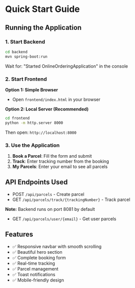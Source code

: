 # Quick Start Guide

## Running the Application

### 1. Start Backend
```bash
cd backend
mvn spring-boot:run
```
Wait for: "Started OnlineOrderingApplication" in the console

### 2. Start Frontend

**Option 1: Simple Browser**
- Open `frontend/index.html` in your browser

**Option 2: Local Server (Recommended)**
```bash
cd frontend
python -m http.server 8000
```
Then open: `http://localhost:8000`

### 3. Use the Application

1. **Book a Parcel**: Fill the form and submit
2. **Track**: Enter tracking number from the booking
3. **My Parcels**: Enter your email to see all parcels

## API Endpoints Used

- POST `/api/parcels` - Create parcel
- GET `/api/parcels/track/{trackingNumber}` - Track parcel

**Note:** Backend runs on port 8081 by default
- GET `/api/parcels/user/{email}` - Get user parcels

## Features

- ✅ Responsive navbar with smooth scrolling
- ✅ Beautiful hero section
- ✅ Complete booking form
- ✅ Real-time tracking
- ✅ Parcel management
- ✅ Toast notifications
- ✅ Mobile-friendly design
